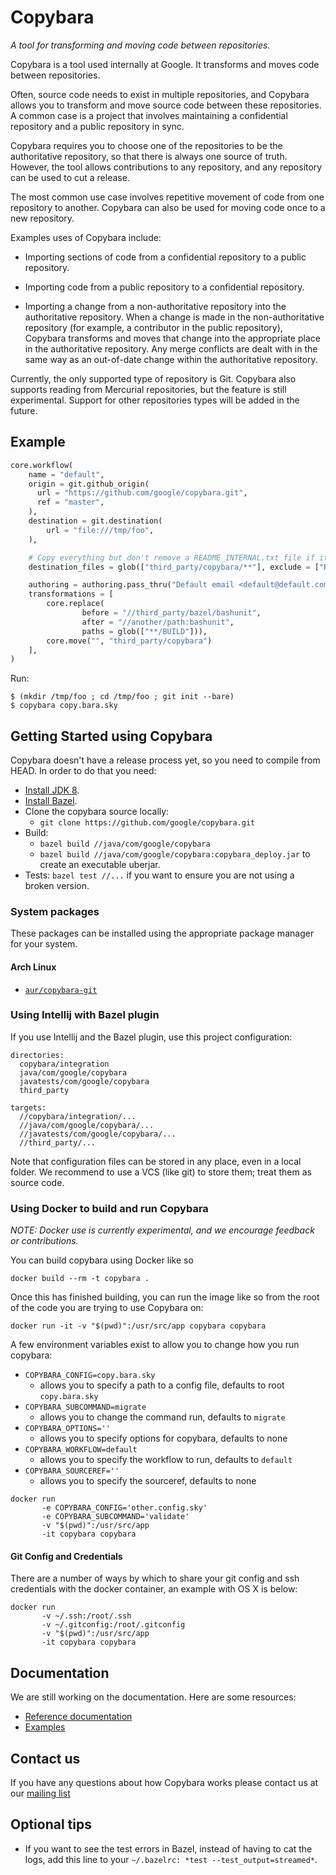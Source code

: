 # Copybara

*A tool for transforming and moving code between repositories.*

Copybara is a tool used internally at Google. It transforms and moves code between repositories.

Often, source code needs to exist in multiple repositories, and Copybara allows you to transform
and move source code between these repositories. A common case is a project that involves
maintaining a confidential repository and a public repository in sync.

Copybara requires you to choose one of the repositories to be the authoritative repository, so that
there is always one source of truth. However, the tool allows contributions to any repository, and
any repository can be used to cut a release.

The most common use case involves repetitive movement of code from one repository to another.
Copybara can also be used for moving code once to a new repository.

Examples uses of Copybara include:

  - Importing sections of code from a confidential repository to a public repository.

  - Importing code from a public repository to a confidential repository.

  - Importing a change from a non-authoritative repository into the authoritative repository. When
    a change is made in the non-authoritative repository (for example, a contributor in the public
    repository), Copybara transforms and moves that change into the appropriate place in the
    authoritative repository. Any merge conflicts are dealt with in the same way as an out-of-date
    change within the authoritative repository.

Currently, the only supported type of repository is Git. Copybara also supports reading from Mercurial repositories, but the feature is still experimental.
Support for other repositories types will be added in the future.

## Example

```python
core.workflow(
    name = "default",
    origin = git.github_origin(
      url = "https://github.com/google/copybara.git",
      ref = "master",
    ),
    destination = git.destination(
        url = "file:///tmp/foo",
    ),

    # Copy everything but don't remove a README_INTERNAL.txt file if it exists.
    destination_files = glob(["third_party/copybara/**"], exclude = ["README_INTERNAL.txt"]),

    authoring = authoring.pass_thru("Default email <default@default.com>"),
    transformations = [
        core.replace(
                before = "//third_party/bazel/bashunit",
                after = "//another/path:bashunit",
                paths = glob(["**/BUILD"])),
        core.move("", "third_party/copybara")
    ],
)
```

Run:

```shell
$ (mkdir /tmp/foo ; cd /tmp/foo ; git init --bare)
$ copybara copy.bara.sky
```

## Getting Started using Copybara

Copybara doesn't have a release process yet, so you need to compile from HEAD. In order to do that
you need:

  * [Install JDK 8](http://www.oracle.com/technetwork/java/javase/downloads/jdk8-downloads-2133151.html).
  * [Install Bazel](https://docs.bazel.build/versions/master/install.html).
  * Clone the copybara source locally:
      * `git clone https://github.com/google/copybara.git`
  * Build:
      * `bazel build //java/com/google/copybara`
	  * `bazel build //java/com/google/copybara:copybara_deploy.jar` to create an executable uberjar.
  * Tests: `bazel test //...` if you want to ensure you are not using a broken version.

### System packages

These packages can be installed using the appropriate package manager for your
system.

#### Arch Linux

  * [`aur/copybara-git`][install/archlinux/aur-git]

[install/archlinux/aur-git]: https://aur.archlinux.org/packages/copybara-git "Copybara on the AUR"

### Using Intellij with Bazel plugin

If you use Intellij and the Bazel plugin, use this project configuration:

```
directories:
  copybara/integration
  java/com/google/copybara
  javatests/com/google/copybara
  third_party

targets:
  //copybara/integration/...
  //java/com/google/copybara/...
  //javatests/com/google/copybara/...
  //third_party/...
```

Note that configuration files can be stored in any place, even in a local folder. We recommend to
use a VCS (like git) to store them; treat them as source code.

### Using Docker to build and run Copybara

*NOTE: Docker use is currently experimental, and we encourage feedback or contributions.*

You can build copybara using Docker like so

```
docker build --rm -t copybara .
```

Once this has finished building, you can run the image like so from the root of the code you are trying to use Copybara on:

```
docker run -it -v "$(pwd)":/usr/src/app copybara copybara

```

A few environment variables exist to allow you to change how you run copybara:
* `COPYBARA_CONFIG=copy.bara.sky`
  * allows you to specify a path to a config file, defaults to root `copy.bara.sky`
* `COPYBARA_SUBCOMMAND=migrate`
  * allows you to change the command run, defaults to `migrate`
* `COPYBARA_OPTIONS=''`
  * allows you to specify options for copybara, defaults to none
* `COPYBARA_WORKFLOW=default`
  * allows you to specify the workflow to run, defaults to `default`
* `COPYBARA_SOURCEREF=''`
  * allows you to specify the sourceref, defaults to none

```
docker run
       -e COPYBARA_CONFIG='other.config.sky'
       -e COPYBARA_SUBCOMMAND='validate'
       -v "$(pwd)":/usr/src/app
       -it copybara copybara
```

#### Git Config and Credentials

There are a number of ways by which to share your git config and ssh credentials with the docker container, an example with OS X is below:

```
docker run
       -v ~/.ssh:/root/.ssh
       -v ~/.gitconfig:/root/.gitconfig
       -v "$(pwd)":/usr/src/app
       -it copybara copybara
```

## Documentation

We are still working on the documentation. Here are some resources:

  * [Reference documentation](docs/reference.md)
  * [Examples](docs/examples.md)

## Contact us

If you have any questions about how Copybara works please contact us at our [mailing list](https://groups.google.com/forum/#!forum/copybara-discuss)

## Optional tips

  * If you want to see the test errors in Bazel, instead of having to cat the logs, add this line to your `~/.bazelrc: *test --test_output=streamed*`.
